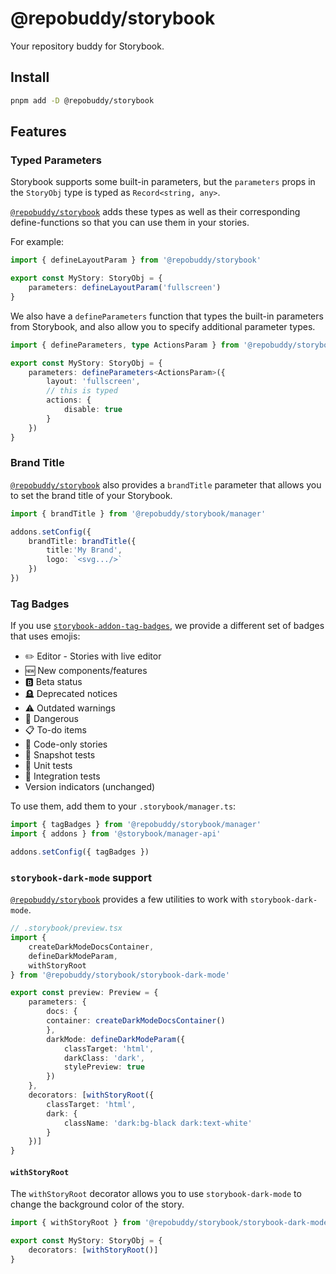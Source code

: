 # @repobuddy/storybook

Your repository buddy for Storybook.

## Install

```sh
pnpm add -D @repobuddy/storybook
```

## Features

### Typed Parameters

Storybook supports some built-in parameters,
but the `parameters` props in the `StoryObj` type is typed as `Record<string, any>`.

[`@repobuddy/storybook`][`@repobuddy/storybook`] adds these types as well as their corresponding define-functions so that you can use them in your stories.

For example:

```ts
import { defineLayoutParam } from '@repobuddy/storybook'

export const MyStory: StoryObj = {
	parameters: defineLayoutParam('fullscreen')
}
```

We also have a `defineParameters` function that types the built-in parameters from Storybook,
and also allow you to specify additional parameter types.

```ts
import { defineParameters, type ActionsParam } from '@repobuddy/storybook'

export const MyStory: StoryObj = {
	parameters: defineParameters<ActionsParam>({
		layout: 'fullscreen',
		// this is typed
		actions: {
			disable: true
		}
	})
}
```

### Brand Title

[`@repobuddy/storybook`][`@repobuddy/storybook`] also provides a `brandTitle` parameter that allows you to set the brand title of your Storybook.

```ts
import { brandTitle } from '@repobuddy/storybook/manager'

addons.setConfig({
	brandTitle: brandTitle({
		title:'My Brand',
		logo: `<svg.../>`
	})
})
```

### Tag Badges

If you use [`storybook-addon-tag-badges`][`storybook-addon-tag-badges`],
we provide a different set of badges that uses emojis:

- ✏️ Editor - Stories with live editor
- 🆕 New components/features
- 🅱️ Beta status
- 🪦 Deprecated notices
- ⚠️ Outdated warnings
- 🚨 Dangerous
- 📋 To-do items
- 📝 Code-only stories
- 📸 Snapshot tests
- 🧪 Unit tests
- 🔗 Integration tests
- Version indicators (unchanged)

To use them, add them to your `.storybook/manager.ts`:

```ts
import { tagBadges } from '@repobuddy/storybook/manager'
import { addons } from '@storybook/manager-api'

addons.setConfig({ tagBadges })
```

### `storybook-dark-mode` support

[`@repobuddy/storybook`][`@repobuddy/storybook`] provides a few utilities to work with `storybook-dark-mode`.

```ts
// .storybook/preview.tsx
import {
	createDarkModeDocsContainer,
	defineDarkModeParam,
	withStoryRoot
} from '@repobuddy/storybook/storybook-dark-mode'

export const preview: Preview = {
	parameters: {
		docs: {
		container: createDarkModeDocsContainer()
		},
		darkMode: defineDarkModeParam({
			classTarget: 'html',
			darkClass: 'dark',
			stylePreview: true
		})
	},
	decorators: [withStoryRoot({
		classTarget: 'html',
		dark: {
			className: 'dark:bg-black dark:text-white'
		}
	})]
}
```

#### `withStoryRoot`

The `withStoryRoot` decorator allows you to use `storybook-dark-mode` to change the background color of the story.

```ts
import { withStoryRoot } from '@repobuddy/storybook/storybook-dark-mode'

export const MyStory: StoryObj = {
	decorators: [withStoryRoot()]
}
```

[`@repobuddy/storybook`]: https://github.com/repobuddy/storybook
[`storybook-addon-tag-badges`]: https://github.com/Sidnioulz/storybook-addon-tag-badges
